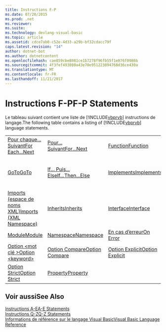 ```yaml
---
title: Instructions F-P
ms.date: 07/20/2015
ms.prod: .net
ms.reviewer: 
ms.suite: 
ms.technology: devlang-visual-basic
ms.topic: article
ms.assetid: cdce7ab0-c52e-4d33-a29b-bf32cdacc79f
caps.latest.revision: "14"
author: dotnet-bot
ms.author: dotnetcontent
ms.openlocfilehash: cae859cbe8081ce1b7278f96fb55f1e876f0986b
ms.sourcegitcommit: 4f3fef493080a43e70e951223894768d36ce430a
ms.translationtype: MT
ms.contentlocale: fr-FR
ms.lasthandoff: 11/21/2017
---
```

# <a name="f-p-statements"></a><span data-ttu-id="d3314-102">Instructions F-P</span><span class="sxs-lookup"><span data-stu-id="d3314-102">F-P Statements</span></span>
<span data-ttu-id="d3314-103">Le tableau suivant contient une liste de [!INCLUDE[vbprvb](~/includes/vbprvb-md.md)] instructions de langage.</span><span class="sxs-lookup"><span data-stu-id="d3314-103">The following table contains a listing of [!INCLUDE[vbprvb](~/includes/vbprvb-md.md)] language statements.</span></span>  
  
|||||  
|---|---|---|---|  
|[<span data-ttu-id="d3314-104">Pour chaque... Suivant</span><span class="sxs-lookup"><span data-stu-id="d3314-104">For Each...Next</span></span>](../../../visual-basic/language-reference/statements/for-each-next-statement.md)|[<span data-ttu-id="d3314-105">Pour... Suivant</span><span class="sxs-lookup"><span data-stu-id="d3314-105">For...Next</span></span>](../../../visual-basic/language-reference/statements/for-next-statement.md)|[<span data-ttu-id="d3314-106">Function</span><span class="sxs-lookup"><span data-stu-id="d3314-106">Function</span></span>](../../../visual-basic/language-reference/statements/function-statement.md)|[<span data-ttu-id="d3314-107">Get</span><span class="sxs-lookup"><span data-stu-id="d3314-107">Get</span></span>](../../../visual-basic/language-reference/statements/get-statement.md)|  
|[<span data-ttu-id="d3314-108">GoTo</span><span class="sxs-lookup"><span data-stu-id="d3314-108">GoTo</span></span>](../../../visual-basic/language-reference/statements/goto-statement.md)|[<span data-ttu-id="d3314-109">If... Puis... Else</span><span class="sxs-lookup"><span data-stu-id="d3314-109">If...Then...Else</span></span>](../../../visual-basic/language-reference/statements/if-then-else-statement.md)|[<span data-ttu-id="d3314-110">Implements</span><span class="sxs-lookup"><span data-stu-id="d3314-110">Implements</span></span>](../../../visual-basic/language-reference/statements/implements-statement.md)|[<span data-ttu-id="d3314-111">Imports (espace de noms et type .NET)</span><span class="sxs-lookup"><span data-stu-id="d3314-111">Imports (.NET Namespace and Type)</span></span>](../../../visual-basic/language-reference/statements/imports-statement-net-namespace-and-type.md)|  
|[<span data-ttu-id="d3314-112">Imports (espace de noms XML)</span><span class="sxs-lookup"><span data-stu-id="d3314-112">Imports (XML Namespace)</span></span>](../../../visual-basic/language-reference/statements/imports-statement-xml-namespace.md)|[<span data-ttu-id="d3314-113">Inherits</span><span class="sxs-lookup"><span data-stu-id="d3314-113">Inherits</span></span>](../../../visual-basic/language-reference/statements/inherits-statement.md)|[<span data-ttu-id="d3314-114">Interface</span><span class="sxs-lookup"><span data-stu-id="d3314-114">Interface</span></span>](../../../visual-basic/language-reference/statements/interface-statement.md)|[<span data-ttu-id="d3314-115">Mid</span><span class="sxs-lookup"><span data-stu-id="d3314-115">Mid</span></span>](../../../visual-basic/language-reference/statements/mid-statement.md)|  
|[<span data-ttu-id="d3314-116">Module</span><span class="sxs-lookup"><span data-stu-id="d3314-116">Module</span></span>](../../../visual-basic/language-reference/statements/module-statement.md)|[<span data-ttu-id="d3314-117">Namespace</span><span class="sxs-lookup"><span data-stu-id="d3314-117">Namespace</span></span>](../../../visual-basic/language-reference/statements/namespace-statement.md)|[<span data-ttu-id="d3314-118">En cas d’erreur</span><span class="sxs-lookup"><span data-stu-id="d3314-118">On Error</span></span>](../../../visual-basic/language-reference/statements/on-error-statement.md)|[<span data-ttu-id="d3314-119">Operator</span><span class="sxs-lookup"><span data-stu-id="d3314-119">Operator</span></span>](../../../visual-basic/language-reference/statements/operator-statement.md)|  
|[<span data-ttu-id="d3314-120">Option \<mot clé ></span><span class="sxs-lookup"><span data-stu-id="d3314-120">Option \<keyword></span></span>](../../../visual-basic/language-reference/statements/option-keyword-statement.md)|[<span data-ttu-id="d3314-121">Option Compare</span><span class="sxs-lookup"><span data-stu-id="d3314-121">Option Compare</span></span>](../../../visual-basic/language-reference/statements/option-compare-statement.md)|[<span data-ttu-id="d3314-122">Option Explicit</span><span class="sxs-lookup"><span data-stu-id="d3314-122">Option Explicit</span></span>](../../../visual-basic/language-reference/statements/option-explicit-statement.md)|[<span data-ttu-id="d3314-123">Option Infer</span><span class="sxs-lookup"><span data-stu-id="d3314-123">Option Infer</span></span>](../../../visual-basic/language-reference/statements/option-infer-statement.md)|  
|[<span data-ttu-id="d3314-124">Option Strict</span><span class="sxs-lookup"><span data-stu-id="d3314-124">Option Strict</span></span>](../../../visual-basic/language-reference/statements/option-strict-statement.md)|[<span data-ttu-id="d3314-125">Property</span><span class="sxs-lookup"><span data-stu-id="d3314-125">Property</span></span>](../../../visual-basic/language-reference/statements/property-statement.md)|||  
  
## <a name="see-also"></a><span data-ttu-id="d3314-126">Voir aussi</span><span class="sxs-lookup"><span data-stu-id="d3314-126">See Also</span></span>  
 [<span data-ttu-id="d3314-127">Instructions A-E</span><span class="sxs-lookup"><span data-stu-id="d3314-127">A-E Statements</span></span>](../../../visual-basic/language-reference/statements/a-e-statements.md)  
 [<span data-ttu-id="d3314-128">Instructions Q-Z</span><span class="sxs-lookup"><span data-stu-id="d3314-128">Q-Z Statements</span></span>](../../../visual-basic/language-reference/statements/q-z-statements.md)  
 [<span data-ttu-id="d3314-129">Informations de référence sur le langage Visual Basic</span><span class="sxs-lookup"><span data-stu-id="d3314-129">Visual Basic Language Reference</span></span>](../../../visual-basic/language-reference/index.md)

